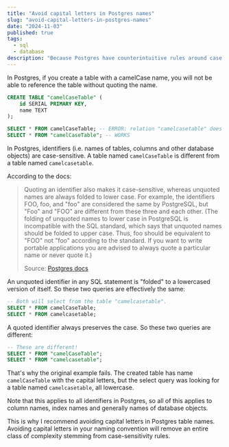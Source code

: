 ```yaml
---
title: "Avoid capital letters in Postgres names"
slug: "avoid-capital-letters-in-postgres-names"
date: "2024-11-03"
published: true
tags:
  - sql
  - database
description: "Because Postgres have counterintuitive rules around case."
---
```


In Postgres, if you create a table with a camelCase name, you will not be able to reference the table without quoting the name.

```sql
CREATE TABLE "camelCaseTable" (
    id SERIAL PRIMARY KEY,
    name TEXT
);

SELECT * FROM camelCaseTable; -- ERROR: relation "camelcasetable" does not exist
SELECT * FROM "camelCaseTable"; -- WORKS
```

In Postgres, identifiers (i.e. names of tables, columns and other database objects) are case-sensitive. A table named `camelCaseTable` is different from a table named `camelcasetable`.

According to the docs:

> Quoting an identifier also makes it case-sensitive, whereas unquoted names are always folded to lower case. For example, the identifiers FOO, foo, and "foo" are considered the same by PostgreSQL, but "Foo" and "FOO" are different from these three and each other. (The folding of unquoted names to lower case in PostgreSQL is incompatible with the SQL standard, which says that unquoted names should be folded to upper case. Thus, foo should be equivalent to "FOO" not "foo" according to the standard. If you want to write portable applications you are advised to always quote a particular name or never quote it.)
>
> Source: [Postgres docs](https://www.postgresql.org/docs/current/sql-syntax-lexical.html#:~:text=Quoting%20an%20identifier,never%20quote%20it.%29)

An unquoted identifier in any SQL statement is "folded" to a lowercased version of itself. So these two queries are effectively the same:

```sql
-- Both will select from the table "camelcasetable".
SELECT * FROM camelCaseTable;
SELECT * FROM camelcasetable;
```

A quoted identifier always preserves the case. So these two queries are different:

```sql
-- These are different!
SELECT * FROM "camelCaseTable";
SELECT * FROM "camelcasetable";
```

That's why the original example fails. The created table has name `camelCaseTable` with the capital letters, but the select query was looking for a table named `camelcasetable`, all lowercase.

Note that this applies to all identifiers in Postgres, so all of this applies to column names, index names and generally names of database objects.

This is why I recommend avoiding capital letters in Postgres table names. Avoiding capital letters in your naming convention will remove an entire class of complexity stemming from case-sensitivity rules.
